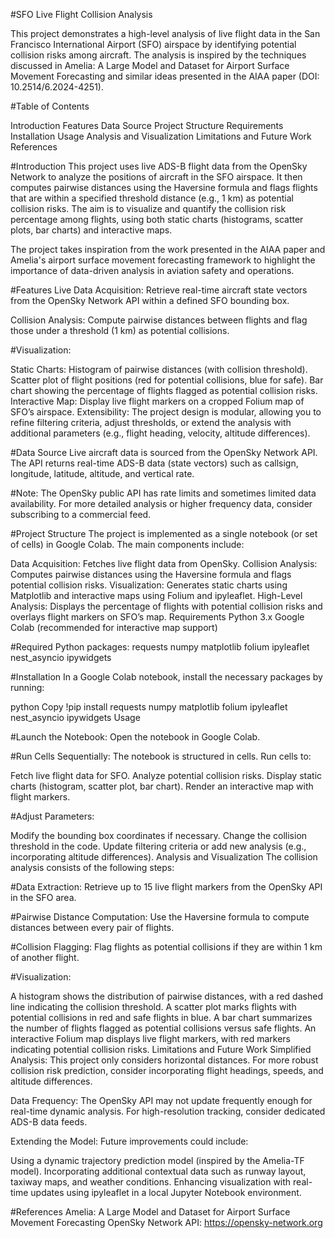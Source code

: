#SFO Live Flight Collision Analysis

This project demonstrates a high-level analysis of live flight data in the San Francisco International Airport (SFO) airspace by identifying potential collision risks among aircraft. The analysis is inspired by the techniques discussed in Amelia: A Large Model and Dataset for Airport Surface Movement Forecasting and similar ideas presented in the AIAA paper (DOI: 10.2514/6.2024-4251).

#Table of Contents

Introduction
Features
Data Source
Project Structure
Requirements
Installation
Usage
Analysis and Visualization
Limitations and Future Work
References


#Introduction
This project uses live ADS-B flight data from the OpenSky Network to analyze the positions of aircraft in the SFO airspace. It then computes pairwise distances using the Haversine formula and flags flights that are within a specified threshold distance (e.g., 1 km) as potential collision risks. The aim is to visualize and quantify the collision risk percentage among flights, using both static charts (histograms, scatter plots, bar charts) and interactive maps.

The project takes inspiration from the work presented in the AIAA paper and Amelia's airport surface movement forecasting framework to highlight the importance of data-driven analysis in aviation safety and operations.

#Features
Live Data Acquisition:
Retrieve real-time aircraft state vectors from the OpenSky Network API within a defined SFO bounding box.

Collision Analysis:
Compute pairwise distances between flights and flag those under a threshold (1 km) as potential collisions.

#Visualization:

Static Charts:
Histogram of pairwise distances (with collision threshold).
Scatter plot of flight positions (red for potential collisions, blue for safe).
Bar chart showing the percentage of flights flagged as potential collision risks.
Interactive Map:
Display live flight markers on a cropped Folium map of SFO’s airspace.
Extensibility:
The project design is modular, allowing you to refine filtering criteria, adjust thresholds, or extend the analysis with additional parameters (e.g., flight heading, velocity, altitude differences).

#Data Source
Live aircraft data is sourced from the OpenSky Network API. The API returns real-time ADS-B data (state vectors) such as callsign, longitude, latitude, altitude, and vertical rate.

#Note:
The OpenSky public API has rate limits and sometimes limited data availability. For more detailed analysis or higher frequency data, consider subscribing to a commercial feed.

#Project Structure
The project is implemented as a single notebook (or set of cells) in Google Colab. The main components include:

Data Acquisition:
Fetches live flight data from OpenSky.
Collision Analysis:
Computes pairwise distances using the Haversine formula and flags potential collision risks.
Visualization:
Generates static charts using Matplotlib and interactive maps using Folium and ipyleaflet.
High-Level Analysis:
Displays the percentage of flights with potential collision risks and overlays flight markers on SFO’s map.
Requirements
Python 3.x
Google Colab (recommended for interactive map support)

#Required Python packages:
requests
numpy
matplotlib
folium
ipyleaflet
nest_asyncio
ipywidgets

#Installation
In a Google Colab notebook, install the necessary packages by running:

python
Copy
!pip install requests numpy matplotlib folium ipyleaflet nest_asyncio ipywidgets
Usage

#Launch the Notebook:
Open the notebook in Google Colab.

#Run Cells Sequentially:
The notebook is structured in cells. Run cells to:

Fetch live flight data for SFO.
Analyze potential collision risks.
Display static charts (histogram, scatter plot, bar chart).
Render an interactive map with flight markers.

#Adjust Parameters:

Modify the bounding box coordinates if necessary.
Change the collision threshold in the code.
Update filtering criteria or add new analysis (e.g., incorporating altitude differences).
Analysis and Visualization
The collision analysis consists of the following steps:

#Data Extraction:
Retrieve up to 15 live flight markers from the OpenSky API in the SFO area.

#Pairwise Distance Computation:
Use the Haversine formula to compute distances between every pair of flights.

#Collision Flagging:
Flag flights as potential collisions if they are within 1 km of another flight.

#Visualization:

A histogram shows the distribution of pairwise distances, with a red dashed line indicating the collision threshold.
A scatter plot marks flights with potential collisions in red and safe flights in blue.
A bar chart summarizes the number of flights flagged as potential collisions versus safe flights.
An interactive Folium map displays live flight markers, with red markers indicating potential collision risks.
Limitations and Future Work
Simplified Analysis:
This project only considers horizontal distances. For more robust collision risk prediction, consider incorporating flight headings, speeds, and altitude differences.

Data Frequency:
The OpenSky API may not update frequently enough for real-time dynamic analysis. For high-resolution tracking, consider dedicated ADS-B data feeds.

Extending the Model:
Future improvements could include:

Using a dynamic trajectory prediction model (inspired by the Amelia-TF model).
Incorporating additional contextual data such as runway layout, taxiway maps, and weather conditions.
Enhancing visualization with real-time updates using ipyleaflet in a local Jupyter Notebook environment.

#References
Amelia: A Large Model and Dataset for Airport Surface Movement Forecasting
OpenSky Network API: https://opensky-network.org
